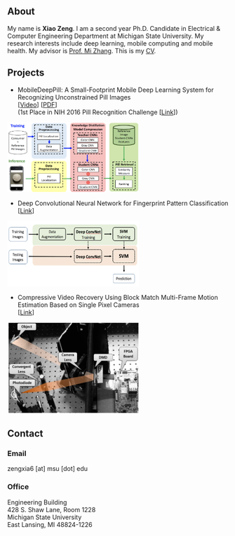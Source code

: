## About
My name is **Xiao Zeng**.
I am a second year Ph.D. Candidate in Electrical & Computer Engineering Department at Michigan State University.
My research interests include deep learning, mobile computing and mobile health. My advisor is [Prof. Mi Zhang](http://www.egr.msu.edu/~mizhang/). This is my [CV](https://drive.google.com/file/d/0B58hocLyBTW0SWwxRGhzZXU0bjA/view?usp=sharing).


## Projects

- MobileDeepPill: A Small-Footprint Mobile Deep Learning System for Recognizing Unconstrained Pill Images  
[[Video](https://www.youtube.com/watch?v=-k7awuoW2rg&feature=youtu.be)]
[[PDF](https://drive.google.com/file/d/0B58hocLyBTW0NWlXaGpyLUtLc0U/view?usp=sharing)]  
(1st Place in NIH 2016 Pill Recognition Challenge [[Link](https://www.nlm.nih.gov/news/pillimagerecognitionchallenge.html)])
<img src="pics/mobiledeeppill.png" alt="alt text" width="300" height="160">


- Deep Convolutional Neural Network for Fingerprint Pattern Classification  
[[Link](https://zengxiao1028.github.io/CSE902_Project_17Spring/)]  
<img src="pics/fingerprint.png" alt="alt text" width="300" height="150">


- Compressive Video Recovery Using Block Match Multi-Frame Motion Estimation Based on Single Pixel Cameras  
[[Link](http://www.mdpi.com/1424-8220/16/3/318)]
<img src="pics/sensor2.jpg" alt="alt text" width="300" height="210">




## Contact

### Email
zengxia6 [at] msu [dot] edu

### Office
Engineering Building  
428 S. Shaw Lane, Room 1228  
Michigan State University  
East Lansing, MI 48824-1226




